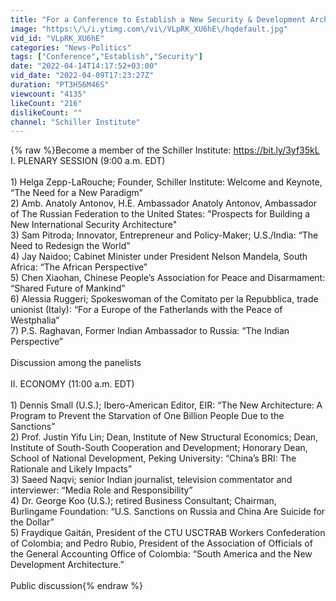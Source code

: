 ```yaml
---
title: "For a Conference to Establish a New Security & Development Architecture —Plenary Session and Panel 1"
image: "https:\/\/i.ytimg.com\/vi\/VLpRK_XU6hE\/hqdefault.jpg"
vid_id: "VLpRK_XU6hE"
categories: "News-Politics"
tags: ["Conference","Establish","Security"]
date: "2022-04-14T14:17:52+03:00"
vid_date: "2022-04-09T17:23:27Z"
duration: "PT3H56M46S"
viewcount: "4135"
likeCount: "216"
dislikeCount: ""
channel: "Schiller Institute"
---
```

{% raw %}Become a member of the Schiller Institute: <a rel="nofollow" target="blank" href="https://bit.ly/3yf35kL">https://bit.ly/3yf35kL</a><br />I. PLENARY SESSION (9:00 a.m. EDT)<br /><br />1) Helga Zepp-LaRouche; Founder, Schiller Institute: Welcome and Keynote, “The Need for a New Paradigm”<br />2) Amb. Anatoly Antonov, H.E. Ambassador Anatoly Antonov, Ambassador of The Russian Federation to the United States: &quot;Prospects for Building a New International Security Architecture&quot;<br />3) Sam Pitroda; Innovator, Entrepreneur and Policy-Maker; U.S./India: “The Need to Redesign the World”<br />4) Jay Naidoo; Cabinet Minister under President Nelson Mandela, South Africa: “The African Perspective”<br />5) Chen Xiaohan, Chinese People’s Association for Peace and Disarmament: “Shared Future of Mankind”<br />6) Alessia Ruggeri; Spokeswoman of the Comitato per la Repubblica, trade unionist (Italy): “For a Europe of the Fatherlands with the Peace of Westphalia”<br />7) P.S. Raghavan, Former Indian Ambassador to Russia: “The Indian Perspective”<br /><br />Discussion among the panelists<br /><br />II. ECONOMY (11:00 a.m. EDT)<br /><br />1) Dennis Small (U.S.); Ibero-American Editor, EIR: “The New Architecture: A Program to Prevent the Starvation of One Billion People Due to the Sanctions”<br />2) Prof. Justin Yifu Lin; Dean, Institute of New Structural Economics; Dean, Institute of South-South Cooperation and Development; Honorary Dean, School of National Development, Peking University: “China’s BRI: The Rationale and Likely Impacts”<br />3) Saeed Naqvi; senior Indian journalist, television commentator and interviewer: “Media Role and Responsibility”<br />4) Dr. George Koo (U.S.); retired Business Consultant; Chairman, Burlingame Foundation: “U.S. Sanctions on Russia and China Are Suicide for the Dollar”<br />5) Fraydique Gaitán, President of the CTU USCTRAB Workers Confederation of Colombia; and Pedro Rubio, President of the Association of Officials of the General Accounting Office of Colombia: “South America and the New Development Architecture.” <br /><br />Public discussion{% endraw %}
